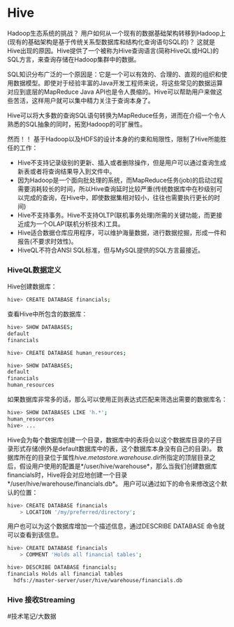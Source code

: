 # Hive
Hadoop生态系统的挑战？
用户如何从一个现有的数据基础架构转移到Hadoop上(现有的基础架构是基于传统关系型数据库和结构化查询语句SQL的)？
这就是Hive出现的原因。Hive提供了一个被称为Hive查询语言(简称HiveQL或HQL)的SQL方言，来查询存储在Hadoop集群中的数据。

SQL知识分布广泛的一个原因是：它是一个可以有效的、合理的、直观的组织和使用数据模型。即使对于经验丰富的Java开发工程师来说，将这些常见的数据运算对应到底层的MapReduce Java API也是令人畏缩的。Hive可以帮助用户来做这些苦活，这样用户就可以集中精力关注于查询本身了。

Hive可以将大多数的查询SQL语句转换为MapReduce任务，进而在介绍一个令人熟悉的SQL抽象的同时，拓宽Hadoop的可扩展性。

然而！！
基于Hadoop以及HDFS的设计本身的约束和局限性，限制了Hive所能胜任的工作：
- Hive不支持记录级别的更新、插入或者删除操作，但是用户可以通过查询生成新表或者将查询结果导入到文件中。
- 因为Hadoop是一个面向批处理的系统，而MapReduce任务(job)的启动过程需要消耗较长的时间，所以Hive查询延时比较严重(传统数据库中在秒级别可以完成的查询，在Hive中，即使数据集相对较小，往往也需要执行更长的时间)
- Hive不支持事务。Hive不支持OLTP(联机事务处理)所需的关键功能，而更接近成为一个OLAP(联机分析技术)工具。
- Hive适合数据仓库应用程序，可以维护海量数据，进行数据挖掘，形成一件和报告(不要求时效性)。
- HiveQL不符合ANSI SQL标准，但与MySQL提供的SQL方言最接近。

### HiveQL数据定义
Hive创建数据库：
```bash
hive> CREATE DATABASE financials;
```
查看Hive中所包含的数据库：
```bash
hive> SHOW DATABASES;
default
financials

hive> CREATE DATABASE human_resources;

hive> SHOW DATABASES;
default
financials
human_resources
```
如果数据库非常多的话，那么可以使用正则表达式匹配来筛选出需要的数据库名：
```bash
hive> SHOW DATABASES LIKE 'h.*';
human_resources
hive> ...
```
Hive会为每个数据库创建一个目录，数据库中的表将会以这个数据库目录的子目录形式存储(例外是default数据库中的表，这个数据库本身没有自己的目录)。
数据库所在的目录位于属性*hive.metastore.warehouse.dir*所指定的顶层目录之后，假设用户使用的配置是*/user/hive/warehouse*，那么当我们创建数据库financials时，Hive将会对应地创建一个目录*/user/hive/warehouse/financials.db*。
用户可以通过如下的命令来修改这个默认的位置：
```bash
hive> CREATE DATABASE financials
    > LOCATION '/my/preferred/directory';
```
用户也可以为这个数据库增加一个描述信息，通过DESCRIBE DATABASE <database>命令就可以查看到该信息。
```bash
hive> CREATE DATABASE financials
    > COMMENT 'Holds all financial tables';

hive> DESCRIBE DATABASE financials;
financials Holds all financial tables
  hdfs://master-server/user/hive/warehouse/financials.db
```


### Hive 接收Streaming

#技术笔记/大数据